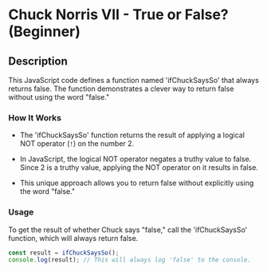 # Chuck Norris VII - True or False? (Beginner)

## Description

This JavaScript code defines a function named 'ifChuckSaysSo' that always returns false. The function demonstrates a clever way to return false without using the word "false."

### How It Works

- The 'ifChuckSaysSo' function returns the result of applying a logical NOT operator (`!`) on the number 2.

- In JavaScript, the logical NOT operator negates a truthy value to false. Since 2 is a truthy value, applying the NOT operator on it results in false.

- This unique approach allows you to return false without explicitly using the word "false."

### Usage

To get the result of whether Chuck says "false," call the 'ifChuckSaysSo' function, which will always return false.

```javascript
const result = ifChuckSaysSo();
console.log(result); // This will always log 'false' to the console.
